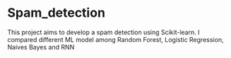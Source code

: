# Spam_detection
This project aims to develop a spam detection using Scikit-learn. I compared different ML model among Random Forest, Logistic Regression, Naives Bayes and RNN
